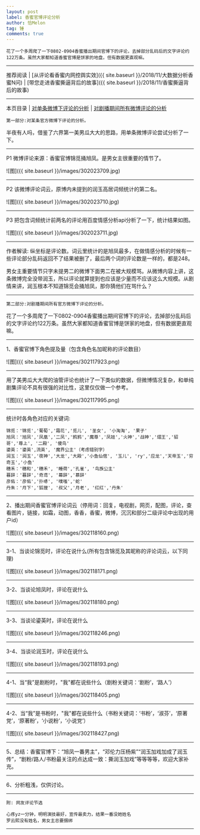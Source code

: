 ```yaml
---
layout: post
label: 香蜜官博评论分析
author: 恰Melon
tag: 锤
comments: true
---
```


    花了一个多周爬了一下0802-0904香蜜播出期间官博下的评论，去掉部分乱码后的文字评论约122万条。虽然大家都知道香蜜官博是饼家的地盘，但有数据更直观嘛。

---

推荐阅读 \| [从评论看香蜜内网控舆实效]({{ site.baseurl }}/2018/11/大数据分析香蜜N问) \| [带您走进香蜜撕逼背后的故事]({{ site.baseurl }}/2018/11/香蜜撕逼背后的故事) 

---

本页目录 \| [对单条微博下评论的分析](#dxjja) \| [对剧播期间所有微博评论的分析](#dxjjb) 


<a name="dxjja"></a>

    第一部分:对某条官方微博下评论的分析。

半夜有人吗，借鉴了六界第一美男瓜大大的思路，用单条微博评论尝试分析了一下。

---

P1 微博评论来源：香蜜官博锦觅捅旭凤。是男女主很重要的情节了。

![图]({{ site.baseurl }}/images/302023709.jpg)  

---

P2 该微博评论词云，原博内未提到的润玉高居词频统计的第二名。

![图]({{ site.baseurl }}/images/302023710.jpg)

---

P3 把包含词频统计前两名的评论用百度情感分析api分析了一下，统计结果如图。

![图]({{ site.baseurl }}/images/302023711.jpg)

---

作者解读: 纵坐标是评论数。词云里统计的是旭凤最多，在做情感分析的时候有一些评论部分乱码返回不了结果被删了，最后两个词的评论数是一样的，都是248。

男女主重要情节只字未提男二的微博下面男二在被大规模骂。从微博内容上讲，这条微博完全没带润玉，所以评论就算提到也应该是少量而不应该这么大规模。从剧情来讲，润玉根本不知道锦觅会捅旭凤，那你猜他们在骂什么？

---

<a name="dxjjb"></a>

    第二部分:对剧播期间所有官方微博下评论的分析。

花了一个多周爬了一下0802-0904香蜜播出期间官博下的评论，去掉部分乱码后的文字评论约122万条。虽然大家都知道香蜜官博是饼家的地盘，但有数据更直观嘛。

---

1、香蜜官博下角色提及量（包含角色名加昵称的评论数目）

![图]({{ site.baseurl }}/images/302117923.png)

---  

用了美男瓜大大爬的油管评论也统计了一下类似的数据，但微博情况复杂，和单纯剧集评论不具有很强的对比性，这里仅仅做一个参考。
  
![图]({{ site.baseurl }}/images/302117995.png)
  
---

统计时各角色对应的关键词:
    
    锦觅：'锦觅','葡萄','霜花','觅儿', '圣女', '小淘淘', '果子'
    旭凤：'旭凤','凤凰','二凤','鸦鸦','魔尊','凤娃','火神','战神','熠王','貂哥','尊上', '二殿', '傻鸟'
    鎏英：'鎏英',流英', '魔界公主'（考虑错别字）
    润玉：'润玉','夜神','大龙','大殿','小鱼仙倌', '玉儿', 'ry','应龙','天帝玉','穷奇玉','小鱼'
    穗禾：'穗和','穗禾', '睡荷','孔雀', '鸟族公主'
    暮辞：'暮辞','奇鸢', '幕辞','慕辞'
    彦佑：'彦佑','扑哧', '噗嗤','蛇'
    丹朱：'月下','狐狸', '叔父','月老', '红红','丹朱'

---

2、播出期间香蜜官博评论词云（停用词：回复，电视剧，网页，配图，评论，查看图片，链接，如霜，动图，香香，香蜜，微博，沉沉和部分二级评论中出现的用户id）

![图]({{ site.baseurl }}/images/302118160.png)

---

3-1、当谈论锦觅时，评论在说什么(所有包含锦觅及其昵称的评论词云，以下同理)

![图]({{ site.baseurl }}/images/302118171.png)

---

3-2、当谈论旭凤时，评论在说什么

![图]({{ site.baseurl }}/images/302118180.png)

---

3-3、当谈论鎏英时，评论在说什么

![图]({{ site.baseurl }}/images/302118246.png)

---

3-4、当谈论润玉时，评论在说什么

![图]({{ site.baseurl }}/images/302118193.png)

---

4-1、当“我”是剧粉时，"我"都在说些什么（剧粉关键词：‘剧粉’，‘路人’）

![图]({{ site.baseurl }}/images/302118405.png)

---

4-2、当“我”是书粉时，"我"都在说些什么（书粉关键词：‘书粉’，‘淑芬’，‘原著党’，‘原著粉’，‘小说粉’，‘小说党’）

![图]({{ site.baseurl }}/images/302118427.png)

---

5、总结：香蜜官博下：“旭凤一番男主”，“邓伦力压杨紫”“润玉加戏加成了润玉传”，“剧粉/路人/书粉最关注的点达成一致：撕润玉加戏”等等等等，欢迎大家补充。

---

6、分析粗浅，仅供讨论。

---

    附: 网友评论节选
    
    心疼yz一分钟，明明演技最好，宣传最卖力，结果一番没她姓名
    罗云熙没有姓名，男女主总要捆绑
    
---

